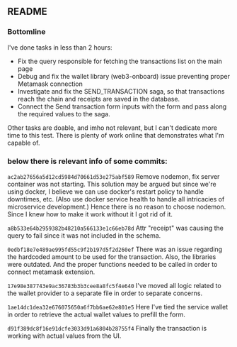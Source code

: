 ## README

### Bottomline

I've done tasks in less than 2 hours: 
- Fix the query responsible for fetching the transactions list on the main page
- Debug and fix the wallet library (web3-onboard) issue preventing proper Metamask connection
- Investigate and fix the SEND_TRANSACTION saga, so that transactions reach the chain and receipts are saved in the database.
- Connect the Send transaction form inputs with the form and pass along the required values to the saga.

Other tasks are doable, and imho not relevant, but I can't dedicate more time to this test. There is plenty of work online that demonstrates what I'm capable of.

### below there is relevant info of some commits:

`ac2ab27656a5d12cd5984d70661d53e275abf589`
Remove nodemon, fix server container was not starting. This solution may be argued but since we're using docker, I believe we can use docker's restart policy to handle downtimes, etc. (Also use docker service health to handle all intricacies of microservice development.) Hence there is no reason to choose nodemon. Since I knew how to make it work without it I got rid of it.

`a8b533e64b2959382b48210a566133e1c66eb78d`
Attr "receipt" was causing the query to fail since it was not included in the schema.

`0edbf18e7e489ae995fd55c9f2b197d5f2d260ef`
There was an issue regarding the hardcoded amount to be used for the transaction. Also, the libraries were outdated. And the proper functions needed to be called in order to connect metamask extension.

`17e98e387743e9ac36783b3b3cee8a8fc5f4e640`
I've moved all logic related to the wallet provider to a separate file in order to separate concerns.

`1ae14dc1dea32e676075650a6f7bb6ae62e801e5`
Here I've tied the service wallet in order to retrieve the actual wallet values to prefill the form.

`d91f389dc8f16e91dcfe3033d91a6804b28755f4`
Finally the transaction is working with actual values from the UI.
